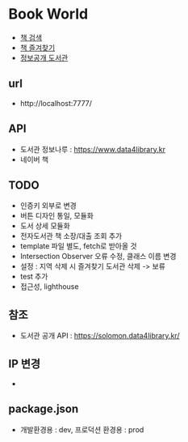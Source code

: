 # Book World

-   [책 검색](./src/html/search.html)
-   [책 즐겨찾기](./src/html/favorite.html)
-   [정보공개 도서관](./src/html/library.html)

## url

-   http://localhost:7777/

## API

-   도서관 정보나루 : https://www.data4library.kr
-   네이버 책

## TODO

-   인증키 외부로 변경
-   버튼 디자인 통일, 모듈화
-   도서 상세 모듈화
-   전자도서관 책 소장/대출 조회 추가
-   template 파일 별도, fetch로 받아올 것
-   Intersection Observer 오류 수정, 클래스 이름 변경
-   설정 : 지역 삭제 시 즐겨찾기 도서관 삭제 -> 보류
-   test 추가
-   접근성, lighthouse

## 참조

-   도서관 공개 API : https://solomon.data4library.kr/

## IP 변경

-

## package.json

-   개발환경용 : dev, 프로덕션 환경용 : prod
